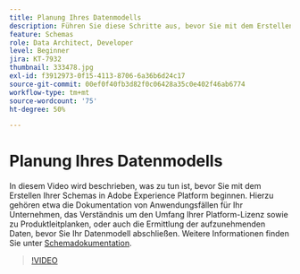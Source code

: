 ```yaml
---
title: Planung Ihres Datenmodells
description: Führen Sie diese Schritte aus, bevor Sie mit dem Erstellen Ihrer Schemas in Adobe Experience Platform beginnen.
feature: Schemas
role: Data Architect, Developer
level: Beginner
jira: KT-7932
thumbnail: 333478.jpg
exl-id: f3912973-0f15-4113-8706-6a36b6d24c17
source-git-commit: 00ef0f40fb3d82f0c06428a35c0e402f46ab6774
workflow-type: tm+mt
source-wordcount: '75'
ht-degree: 50%

---
```


# Planung Ihres Datenmodells

In diesem Video wird beschrieben, was zu tun ist, bevor Sie mit dem Erstellen Ihrer Schemas in Adobe Experience Platform beginnen. Hierzu gehören etwa die Dokumentation von Anwendungsfällen für Ihr Unternehmen, das Verständnis um den Umfang Ihrer Platform-Lizenz sowie zu Produktleitplanken, oder auch die Ermittlung der aufzunehmenden Daten, bevor Sie Ihr Datenmodell abschließen. Weitere Informationen finden Sie unter [Schemadokumentation](https://experienceleague.adobe.com/docs/experience-platform/xdm/home.html?lang=de).

>[!VIDEO](https://video.tv.adobe.com/v/333478?learn=on)
